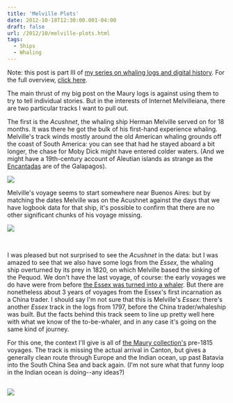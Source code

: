 ```yaml
---
title: 'Melville Plots'
date: 2012-10-18T12:30:00.001-04:00
draft: false
url: /2012/10/melville-plots.html
tags:
  - Ships
  - Whaling
---
```


Note: this post is part III of [my series on whaling logs and digital history](http://sappingattention.blogspot.com/2012/11/reading-digital-sources-case-study-in.html). For the full overview, [click here](http://sappingattention.blogspot.com/2012/11/reading-digital-sources-case-study-in.html).

The main thrust of my big post on the Maury logs is against using them to try to tell individual stories. But in the interests of Internet Melvilleiana, there are two particular tracks I want to pull out.

The first is the _Acushnet_, the whaling ship Herman Melville served on for 18 months. It was there he got the bulk of his first-hand experience whaling. Melville's track winds mostly around the old American whaling grounds off the coast of South America: you can see that had he stayed aboard a bit longer, the chase for Moby Dick might have entered colder waters. (And we might have a 19th-century account of Aleutian islands as strange as the [Encantadas](http://www.whalingmuseum.org/power-encantadas/home.html) are of the Galapagos).

[![](http://4.bp.blogspot.com/-duo-UWCIVSQ/UH88PpPEZkI/AAAAAAAADmI/oPKUW_xaBYw/s640/Melville%27s+Voyages+on+the+Acushnet+in+context.png)](http://4.bp.blogspot.com/-duo-UWCIVSQ/UH88PpPEZkI/AAAAAAAADmI/oPKUW_xaBYw/s1600/Melville%27s+Voyages+on+the+Acushnet+in+context.png)

Melville's voyage seems to start somewhere near Buenos Aires: but by matching the dates Melville was on the Acushnet against the days that we have logbook data for that ship, it's possible to confirm that there are no other significant chunks of his voyage missing.

[![](http://1.bp.blogspot.com/-hZeje0HR2os/UH88PAWgwpI/AAAAAAAADmA/v7trfCdByZI/s320/Melville+Acushnet+data+integrity.png)](http://1.bp.blogspot.com/-hZeje0HR2os/UH88PAWgwpI/AAAAAAAADmA/v7trfCdByZI/s1600/Melville+Acushnet+data+integrity.png)

[  
](http://4.bp.blogspot.com/-duo-UWCIVSQ/UH88PpPEZkI/AAAAAAAADmI/oPKUW_xaBYw/s1600/Melville%27s+Voyages+on+the+Acushnet+in+context.png)

I was pleased but not surprised to see the _Acushnet_ in the data: but I was amazed to see that we also have some logs from the _Essex,_ the whaling ship overturned by its prey in 1820, on which Melville based the sinking of the Pequod. We don't have the last voyage, of course: the early voyages we do have were from before [the Essex was turned into a whaler](http://books.google.com/books?id=S9kYYqglR8wC&pg=PA176&lpg=PA176&dq=%22converted+the+Essex+into+a+whaler%22&source=bl&ots=rIvcvaCYZm&sig=6l0iG-CSrPOtIrhSxXHXtEwzPos&hl=en&sa=X&ei=tjZ_UNWgBMaw0AHz8oE4&ved=0CDAQ6AEwAA#v=onepage&q=%22converted%20the%20Essex%20into%20a%20whaler%22&f=false). But there are nonetheless about 3 years of voyages from the Essex's first incarnation as a China trader. I should say I'm not sure that this is Melville's _Essex_: there's another _Essex_ track in the logs from 1797, before the China trader/whaleship was built. But the facts behind this track seem to line up pretty well here with what we know of the to-be-whaler, and in any case it's going on the same kind of journey.

For this one, the context I'll give is all of [the Maury collection's](http://sappingattention.blogspot.com/2012/10/logbooks-and-long-history-of.html) pre-1815 voyages. The track is missing the actual arrival in Canton, but gives a generally clean route through Europe and the Indian ocean, up past Batavia into the South China Sea and back again. (I'm not sure what that funny loop in the Indian ocean is doing--any ideas?)

## [![](http://4.bp.blogspot.com/-YPiq1SOKqCs/UH88QJXM_bI/AAAAAAAADmQ/wxyT5epkWgw/s640/Voyages+of+the+Essex+in+Context.png)](http://4.bp.blogspot.com/-YPiq1SOKqCs/UH88QJXM_bI/AAAAAAAADmQ/wxyT5epkWgw/s1600/Voyages+of+the+Essex+in+Context.png)
